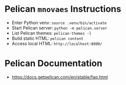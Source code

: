 # Pelican `mnovaes` Instructions

- Enter Python venv: `source .venv/bin/activate`
- Start Pelican server: `python -m pelican.server`
- List Pelican themes: `pelican-themes -l`
- Build static HTML: `pelican content`
- Access local HTML: `http://localhost:8000/`

# Pelican Documentation

- https://docs.getpelican.com/en/stable/faq.html
